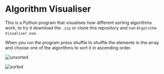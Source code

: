 # Algorithm Visualiser
This is a Python program that visualises how different sorting algorithms work, to try it download the `.zip` or clone this repository and run `Algorithm Visualiser.exe`.

When you run the program press shuffle to shuffle the elements in the array and choose one of the algorithms to sort it in ascending order.

![unsorted](https://github.com/user-attachments/assets/18cadb08-1dd0-4f98-9d55-b2d14d11a17e)

![sorted](https://github.com/user-attachments/assets/6b282842-1931-4c3c-af90-5896253e6a90)
